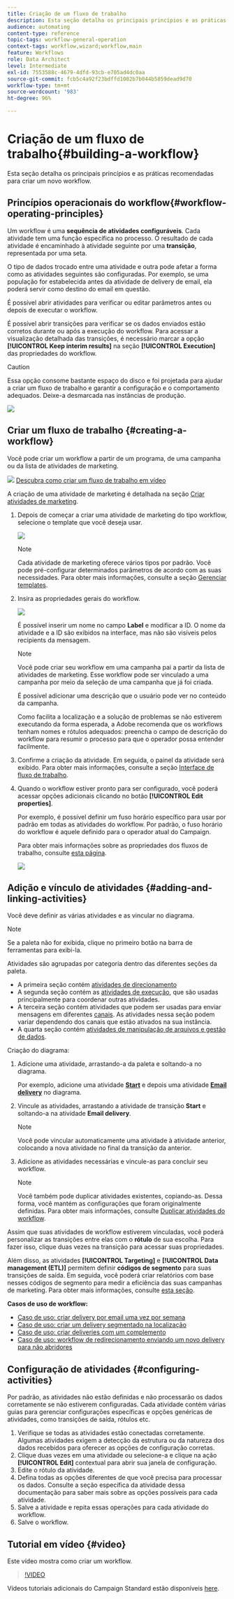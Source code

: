 ```yaml
---
title: Criação de um fluxo de trabalho
description: Esta seção detalha os principais princípios e as práticas recomendadas para criar um novo workflow.
audience: automating
content-type: reference
topic-tags: workflow-general-operation
context-tags: workflow,wizard;workflow,main
feature: Workflows
role: Data Architect
level: Intermediate
exl-id: 7553588c-4679-4dfd-93cb-e705ad4dc0aa
source-git-commit: fcb5c4a92f23bdffd1082b7b044b5859dead9d70
workflow-type: tm+mt
source-wordcount: '983'
ht-degree: 96%

---
```


# Criação de um fluxo de trabalho{#building-a-workflow}

Esta seção detalha os principais princípios e as práticas recomendadas para criar um novo workflow.

## Princípios operacionais do workflow{#workflow-operating-principles}

Um workflow é uma **sequência de atividades configuráveis**. Cada atividade tem uma função específica no processo. O resultado de cada atividade é encaminhado à atividade seguinte por uma **transição**, representada por uma seta.

O tipo de dados trocado entre uma atividade e outra pode afetar a forma como as atividades seguintes são configuradas. Por exemplo, se uma população for estabelecida antes da atividade de delivery de email, ela poderá servir como destino do email em questão.

É possível abrir atividades para verificar ou editar parâmetros antes ou depois de executar o workflow.

É possível abrir transições para verificar se os dados enviados estão corretos durante ou após a execução do workflow. Para acessar a visualização detalhada das transições, é necessário marcar a opção **[!UICONTROL Keep interim results]** na seção **[!UICONTROL Execution]** das propriedades do workflow.

>[!CAUTION]
>
>Essa opção consome bastante espaço do disco e foi projetada para ajudar a criar um fluxo de trabalho e garantir a configuração e o comportamento adequados. Deixe-a desmarcada nas instâncias de produção.

![](assets/workflow_overview.png)

## Criar um fluxo de trabalho {#creating-a-workflow}

Você pode criar um workflow a partir de um programa, de uma campanha ou da lista de atividades de marketing.

![](assets/do-not-localize/how-to-video.png) [Descubra como criar um fluxo de trabalho em vídeo](#video)

A criação de uma atividade de marketing é detalhada na seção [Criar atividades de marketing](../../start/using/marketing-activities.md#creating-a-marketing-activity).

1. Depois de começar a criar uma atividade de marketing do tipo workflow, selecione o template que você deseja usar.

   ![](assets/workflow_creation_1.png)

   >[!NOTE]
   >
   >Cada atividade de marketing oferece vários tipos por padrão. Você pode pré-configurar determinados parâmetros de acordo com as suas necessidades. Para obter mais informações, consulte a seção [Gerenciar templates](../../start/using/marketing-activity-templates.md).

1. Insira as propriedades gerais do workflow.

   ![](assets/workflow_creation_2.png)

   É possível inserir um nome no campo **Label** e modificar a ID. O nome da atividade e a ID são exibidos na interface, mas não são visíveis pelos recipients da mensagem.

   >[!NOTE]
   >
   >Você pode criar seu workflow em uma campanha pai a partir da lista de atividades de marketing. Esse workflow pode ser vinculado a uma campanha por meio da seleção de uma campanha que já foi criada.

   É possível adicionar uma descrição que o usuário pode ver no conteúdo da campanha.

   Como facilita a localização e a solução de problemas se não estiverem executando da forma esperada, a Adobe recomenda que os workflows tenham nomes e rótulos adequados: preencha o campo de descrição do workflow para resumir o processo para que o operador possa entender facilmente.

1. Confirme a criação da atividade. Em seguida, o painel da atividade será exibido. Para obter mais informações, consulte a seção [Interface de fluxo de trabalho](../../automating/using/workflow-interface.md).

1. Quando o workflow estiver pronto para ser configurado, você poderá acessar opções adicionais clicando no botão **[!UICONTROL Edit properties]**. 

   Por exemplo, é possível definir um fuso horário específico para usar por padrão em todas as atividades do workflow. Por padrão, o fuso horário do workflow é aquele definido para o operador atual do Campaign.

   Para obter mais informações sobre as propriedades dos fluxos de trabalho, consulte [esta página](../../automating/using/managing-execution-options.md).

   ![](assets/workflow_properties.png)

## Adição e vínculo de atividades {#adding-and-linking-activities}

Você deve definir as várias atividades e as vincular no diagrama.

>[!NOTE]
>
>Se a paleta não for exibida, clique no primeiro botão na barra de ferramentas para exibi-la.

Atividades são agrupadas por categoria dentro das diferentes seções da paleta.

* A primeira seção contém [atividades de direcionamento](../../automating/using/about-targeting-activities.md)
* A segunda seção contém as [atividades de execução](../../automating/using/about-execution-activities.md), que são usadas principalmente para coordenar outras atividades.
* A terceira seção contém atividades que podem ser usadas para enviar mensagens em diferentes [canais](../../automating/using/about-channel-activities.md). As atividades nessa seção podem variar dependendo dos canais que estão ativados na sua instância.
* A quarta seção contém [atividades de manipulação de arquivos e gestão de dados](../../automating/using/about-data-management-activities.md).

Criação do diagrama:

1. Adicione uma atividade, arrastando-a da paleta e soltando-a no diagrama.

   Por exemplo, adicione uma atividade **[Start](../../automating/using/start-and-end.md)** e depois uma atividade **[Email delivery](../../automating/using/email-delivery.md)** no diagrama.

1. Vincule as atividades, arrastando a atividade de transição **Start** e soltando-a na atividade **Email delivery**.

   >[!NOTE]
   >
   >Você pode vincular automaticamente uma atividade à atividade anterior, colocando a nova atividade no final da transição da anterior.

1. Adicione as atividades necessárias e vincule-as para concluir seu workflow.

   >[!NOTE]
   >
   >Você também pode duplicar atividades existentes, copiando-as. Dessa forma, você mantém as configurações que foram originalmente definidas. Para obter mais informações, consulte [Duplicar atividades do workflow](../../automating/using/workflow-interface.md#duplicating-workflow-activities).

Assim que suas atividades de workflow estiverem vinculadas, você poderá personalizar as transições entre elas com o **rótulo** de sua escolha. Para fazer isso, clique duas vezes na transição para acessar suas propriedades.

Além disso, as atividades **[!UICONTROL Targeting]** e **[!UICONTROL Data management (ETL)]** permitem definir **códigos de segmento** para suas transições de saída. Em seguida, você poderá criar relatórios com base nesses códigos de segmento para medir a eficiência das suas campanhas de marketing. Para obter mais informações, consulte [esta seção](../../reporting/using/creating-a-report-workflow-segment.md).

**Casos de uso de workflow:**

* [Caso de uso: criar delivery por email uma vez por semana](../../automating/using/workflow-weekly-offer.md)
* [Caso de uso: criar um delivery segmentado na localização](../../automating/using/workflow-segmentation-location.md)
* [Caso de uso: criar deliveries com um complemento](../../automating/using/workflow-created-query-with-complement.md)
* [Caso de uso: workflow de redirecionamento enviando um novo delivery para não abridores](../../automating/using/workflow-cross-channel-retargeting.md)

## Configuração de atividades {#configuring-activities}

Por padrão, as atividades não estão definidas e não processarão os dados corretamente se não estiverem configuradas. Cada atividade contém várias guias para gerenciar configurações específicas e opções genéricas de atividades, como transições de saída, rótulos etc.

1. Verifique se todas as atividades estão conectadas corretamente. Algumas atividades exigem a detecção da estrutura ou da natureza dos dados recebidos para oferecer as opções de configuração corretas.
1. Clique duas vezes em uma atividade ou selecione-a e clique na ação **[!UICONTROL Edit]** contextual para abrir sua janela de configuração.
1. Edite o rótulo da atividade.
1. Defina todas as opções diferentes de que você precisa para processar os dados. Consulte a seção específica da atividade dessa documentação para saber mais sobre as opções possíveis para cada atividade.
1. Salve a atividade e repita essas operações para cada atividade do workflow.
1. Salve o workflow.

## Tutorial em vídeo {#video}

Este vídeo mostra como criar um workflow.

>[!VIDEO](https://video.tv.adobe.com/v/23937?quality=12)

Vídeos tutoriais adicionais do Campaign Standard estão disponíveis [here](https://experienceleague.adobe.com/docs/campaign-standard-learn/tutorials/overview.html?lang=pt-BR).
